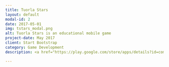 ```yaml
---
title: Tuorla Stars
layout: default
modal-id: 2
date: 2017-05-01
img: tstars_modal.png
alt: Tuorla Stars is an educational mobile game
project-date: May 2017
client: Start Bootstrap
category: Game Development
description: <a href="https://play.google.com/store/apps/details?id=com.ElusiveElk.Planetaario">Tuorla Stars</a> is a project I worked on as the only programmer, and most things related to Unity were my responsibility as well. I collaborated on this project with graphic designers, a sound designer and content curator and a client (<a href="http://www.astro.utu.fi/">Tuorla Observatory</a>). We were a four person team and made this game over a span of five months. The game teachers the user about astronomy and the surroundings of the observatory, the buildings in the area. The main view of the game is a map, which uses GPS to accurately display the player's location. The player's location is also transmitted to other players in the area, and they can see each other on the map. Minigames in the app include a quiz, a telescope building game and a simple solar system simulation. The game was made using Unity and C#. The server for location sharing was made using Node.js and MongoDB. The game is available on the <a href="https://play.google.com/store/apps/details?id=com.ElusiveElk.Planetaario">Google Play Store</a>.

---
```

